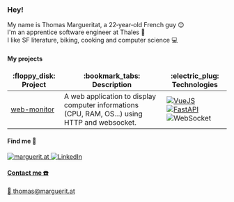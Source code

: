 ### Hey!

My name is Thomas Margueritat, a 22‑year‑old French guy :blush: 
<br/>I'm an apprentice software engineer at Thales :satellite:
<br/>I like SF literature, biking, cooking and computer science :computer:

#### My projects

<table>
  <thead align="center">
    <tr border: none;>
      <td><b>:floppy_disk: Project</b></td>
      <td><b>:bookmark_tabs: Description</b></td>
      <td><b>:electric_plug: Technologies</b></td>
    </tr>
  </thead>
  <tbody>
    <tr>
      <td><a href="https://github.com/Gyskard/web-monitor">web-monitor</a></td>
      <td>A web application to display computer informations (CPU, RAM, OS...) using HTTP and websocket.</td>
      <td>
        <a href="https://vuejs.org/" target="_blank"><img alt="VueJS" src="https://img.shields.io/badge/-Vue.js-43853d?style=flat-square&logo=Vue.js&logoColor=white" /> <a href="https://fastapi.tiangolo.com/" target="_blank"><img alt="FastAPI" src="https://img.shields.io/badge/FastAPI-%230A0A0A.svg" /><a><img alt="WebSocket" src="https://img.shields.io/badge/WebSocket-%230A0A0A.svg" /></a>
      </td>
    </tr>
  </tbody>
</table>

#### Find me :mag_right:

<p>
  <a href="https://marguerit.at" target="_blank"><img alt="marguerit.at" src="https://img.shields.io/badge/MARGUERIT.AT-%230A0A0A.svg?&style=for-the-badge" /> 
  <a href="https://www.linkedin.com/in/thomas-margueritat/" target="_blank"><img alt="LinkedIn" src="https://img.shields.io/badge/linkedin-%230077B5.svg?&style=for-the-badge&logo=linkedin&logoColor=white" />
</p>
    
#### Contact me :phone:
:email: thomas@marguerit.at
